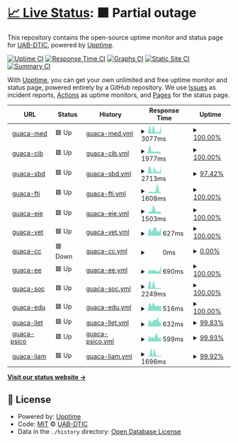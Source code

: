# [📈 Live Status](https://uab-dtic.github.io/guacamole-uab-monitoring): <!--live status--> **🟧 Partial outage**

This repository contains the open-source uptime monitor and status page for [UAB-DTIC](https://uab-dtic.github.io/guacamole-uab-monitoring), powered by [Upptime](https://github.com/upptime/upptime).

[![Uptime CI](https://github.com/uab-dtic/guacamole-uab-monitoring/workflows/Uptime%20CI/badge.svg)](https://github.com/uab-dtic/guacamole-uab-monitoring/actions?query=workflow%3A%22Uptime+CI%22)
[![Response Time CI](https://github.com/uab-dtic/guacamole-uab-monitoring/workflows/Response%20Time%20CI/badge.svg)](https://github.com/uab-dtic/guacamole-uab-monitoring/actions?query=workflow%3A%22Response+Time+CI%22)
[![Graphs CI](https://github.com/uab-dtic/guacamole-uab-monitoring/workflows/Graphs%20CI/badge.svg)](https://github.com/uab-dtic/guacamole-uab-monitoring/actions?query=workflow%3A%22Graphs+CI%22)
[![Static Site CI](https://github.com/uab-dtic/guacamole-uab-monitoring/workflows/Static%20Site%20CI/badge.svg)](https://github.com/uab-dtic/guacamole-uab-monitoring/actions?query=workflow%3A%22Static+Site+CI%22)
[![Summary CI](https://github.com/uab-dtic/guacamole-uab-monitoring/workflows/Summary%20CI/badge.svg)](https://github.com/uab-dtic/guacamole-uab-monitoring/actions?query=workflow%3A%22Summary+CI%22)

With [Upptime](https://upptime.js.org), you can get your own unlimited and free uptime monitor and status page, powered entirely by a GitHub repository. We use [Issues](https://github.com/uab-dtic/guacamole-uab-monitoring/issues) as incident reports, [Actions](https://github.com/uab-dtic/guacamole-uab-monitoring/actions) as uptime monitors, and [Pages](https://uab-dtic.github.io/guacamole-uab-monitoring) for the status page.

<!--start: status pages-->
<!-- This summary is generated by Upptime (https://github.com/upptime/upptime) -->
<!-- Do not edit this manually, your changes will be overwritten -->
<!-- prettier-ignore -->
| URL | Status | History | Response Time | Uptime |
| --- | ------ | ------- | ------------- | ------ |
| <img alt="" src="https://favicons.githubusercontent.com/guacamed.uab.cat" height="13"> [guaca-med](https://guacamed.uab.cat/guacamole/) | 🟩 Up | [guaca-med.yml](https://github.com/uab-dtic/guacamole-uab-monitoring/commits/HEAD/history/guaca-med.yml) | <details><summary><img alt="Response time graph" src="./graphs/guaca-med/response-time-week.png" height="20"> 3077ms</summary><br><a href="https://uab-dtic.github.io/guacamole-uab-monitoring/history/guaca-med"><img alt="Response time 1880" src="https://img.shields.io/endpoint?url=https%3A%2F%2Fraw.githubusercontent.com%2Fuab-dtic%2Fguacamole-uab-monitoring%2FHEAD%2Fapi%2Fguaca-med%2Fresponse-time.json"></a><br><a href="https://uab-dtic.github.io/guacamole-uab-monitoring/history/guaca-med"><img alt="24-hour response time 6008" src="https://img.shields.io/endpoint?url=https%3A%2F%2Fraw.githubusercontent.com%2Fuab-dtic%2Fguacamole-uab-monitoring%2FHEAD%2Fapi%2Fguaca-med%2Fresponse-time-day.json"></a><br><a href="https://uab-dtic.github.io/guacamole-uab-monitoring/history/guaca-med"><img alt="7-day response time 3077" src="https://img.shields.io/endpoint?url=https%3A%2F%2Fraw.githubusercontent.com%2Fuab-dtic%2Fguacamole-uab-monitoring%2FHEAD%2Fapi%2Fguaca-med%2Fresponse-time-week.json"></a><br><a href="https://uab-dtic.github.io/guacamole-uab-monitoring/history/guaca-med"><img alt="30-day response time 2605" src="https://img.shields.io/endpoint?url=https%3A%2F%2Fraw.githubusercontent.com%2Fuab-dtic%2Fguacamole-uab-monitoring%2FHEAD%2Fapi%2Fguaca-med%2Fresponse-time-month.json"></a><br><a href="https://uab-dtic.github.io/guacamole-uab-monitoring/history/guaca-med"><img alt="1-year response time 1880" src="https://img.shields.io/endpoint?url=https%3A%2F%2Fraw.githubusercontent.com%2Fuab-dtic%2Fguacamole-uab-monitoring%2FHEAD%2Fapi%2Fguaca-med%2Fresponse-time-year.json"></a></details> | <details><summary><a href="https://uab-dtic.github.io/guacamole-uab-monitoring/history/guaca-med">100.00%</a></summary><a href="https://uab-dtic.github.io/guacamole-uab-monitoring/history/guaca-med"><img alt="All-time uptime 99.81%" src="https://img.shields.io/endpoint?url=https%3A%2F%2Fraw.githubusercontent.com%2Fuab-dtic%2Fguacamole-uab-monitoring%2FHEAD%2Fapi%2Fguaca-med%2Fuptime.json"></a><br><a href="https://uab-dtic.github.io/guacamole-uab-monitoring/history/guaca-med"><img alt="24-hour uptime 100.00%" src="https://img.shields.io/endpoint?url=https%3A%2F%2Fraw.githubusercontent.com%2Fuab-dtic%2Fguacamole-uab-monitoring%2FHEAD%2Fapi%2Fguaca-med%2Fuptime-day.json"></a><br><a href="https://uab-dtic.github.io/guacamole-uab-monitoring/history/guaca-med"><img alt="7-day uptime 100.00%" src="https://img.shields.io/endpoint?url=https%3A%2F%2Fraw.githubusercontent.com%2Fuab-dtic%2Fguacamole-uab-monitoring%2FHEAD%2Fapi%2Fguaca-med%2Fuptime-week.json"></a><br><a href="https://uab-dtic.github.io/guacamole-uab-monitoring/history/guaca-med"><img alt="30-day uptime 99.96%" src="https://img.shields.io/endpoint?url=https%3A%2F%2Fraw.githubusercontent.com%2Fuab-dtic%2Fguacamole-uab-monitoring%2FHEAD%2Fapi%2Fguaca-med%2Fuptime-month.json"></a><br><a href="https://uab-dtic.github.io/guacamole-uab-monitoring/history/guaca-med"><img alt="1-year uptime 99.81%" src="https://img.shields.io/endpoint?url=https%3A%2F%2Fraw.githubusercontent.com%2Fuab-dtic%2Fguacamole-uab-monitoring%2FHEAD%2Fapi%2Fguaca-med%2Fuptime-year.json"></a></details>
| <img alt="" src="https://favicons.githubusercontent.com/alvocatcib.uab.cat" height="13"> [guaca-cib](https://alvocatcib.uab.cat/guacamole/) | 🟩 Up | [guaca-cib.yml](https://github.com/uab-dtic/guacamole-uab-monitoring/commits/HEAD/history/guaca-cib.yml) | <details><summary><img alt="Response time graph" src="./graphs/guaca-cib/response-time-week.png" height="20"> 1977ms</summary><br><a href="https://uab-dtic.github.io/guacamole-uab-monitoring/history/guaca-cib"><img alt="Response time 1999" src="https://img.shields.io/endpoint?url=https%3A%2F%2Fraw.githubusercontent.com%2Fuab-dtic%2Fguacamole-uab-monitoring%2FHEAD%2Fapi%2Fguaca-cib%2Fresponse-time.json"></a><br><a href="https://uab-dtic.github.io/guacamole-uab-monitoring/history/guaca-cib"><img alt="24-hour response time 639" src="https://img.shields.io/endpoint?url=https%3A%2F%2Fraw.githubusercontent.com%2Fuab-dtic%2Fguacamole-uab-monitoring%2FHEAD%2Fapi%2Fguaca-cib%2Fresponse-time-day.json"></a><br><a href="https://uab-dtic.github.io/guacamole-uab-monitoring/history/guaca-cib"><img alt="7-day response time 1977" src="https://img.shields.io/endpoint?url=https%3A%2F%2Fraw.githubusercontent.com%2Fuab-dtic%2Fguacamole-uab-monitoring%2FHEAD%2Fapi%2Fguaca-cib%2Fresponse-time-week.json"></a><br><a href="https://uab-dtic.github.io/guacamole-uab-monitoring/history/guaca-cib"><img alt="30-day response time 2856" src="https://img.shields.io/endpoint?url=https%3A%2F%2Fraw.githubusercontent.com%2Fuab-dtic%2Fguacamole-uab-monitoring%2FHEAD%2Fapi%2Fguaca-cib%2Fresponse-time-month.json"></a><br><a href="https://uab-dtic.github.io/guacamole-uab-monitoring/history/guaca-cib"><img alt="1-year response time 1999" src="https://img.shields.io/endpoint?url=https%3A%2F%2Fraw.githubusercontent.com%2Fuab-dtic%2Fguacamole-uab-monitoring%2FHEAD%2Fapi%2Fguaca-cib%2Fresponse-time-year.json"></a></details> | <details><summary><a href="https://uab-dtic.github.io/guacamole-uab-monitoring/history/guaca-cib">100.00%</a></summary><a href="https://uab-dtic.github.io/guacamole-uab-monitoring/history/guaca-cib"><img alt="All-time uptime 99.00%" src="https://img.shields.io/endpoint?url=https%3A%2F%2Fraw.githubusercontent.com%2Fuab-dtic%2Fguacamole-uab-monitoring%2FHEAD%2Fapi%2Fguaca-cib%2Fuptime.json"></a><br><a href="https://uab-dtic.github.io/guacamole-uab-monitoring/history/guaca-cib"><img alt="24-hour uptime 100.00%" src="https://img.shields.io/endpoint?url=https%3A%2F%2Fraw.githubusercontent.com%2Fuab-dtic%2Fguacamole-uab-monitoring%2FHEAD%2Fapi%2Fguaca-cib%2Fuptime-day.json"></a><br><a href="https://uab-dtic.github.io/guacamole-uab-monitoring/history/guaca-cib"><img alt="7-day uptime 100.00%" src="https://img.shields.io/endpoint?url=https%3A%2F%2Fraw.githubusercontent.com%2Fuab-dtic%2Fguacamole-uab-monitoring%2FHEAD%2Fapi%2Fguaca-cib%2Fuptime-week.json"></a><br><a href="https://uab-dtic.github.io/guacamole-uab-monitoring/history/guaca-cib"><img alt="30-day uptime 100.00%" src="https://img.shields.io/endpoint?url=https%3A%2F%2Fraw.githubusercontent.com%2Fuab-dtic%2Fguacamole-uab-monitoring%2FHEAD%2Fapi%2Fguaca-cib%2Fuptime-month.json"></a><br><a href="https://uab-dtic.github.io/guacamole-uab-monitoring/history/guaca-cib"><img alt="1-year uptime 99.00%" src="https://img.shields.io/endpoint?url=https%3A%2F%2Fraw.githubusercontent.com%2Fuab-dtic%2Fguacamole-uab-monitoring%2FHEAD%2Fapi%2Fguaca-cib%2Fuptime-year.json"></a></details>
| <img alt="" src="https://favicons.githubusercontent.com/aules.sbd.uab.cat" height="13"> [guaca-sbd](https://aules.sbd.uab.cat/guacamole/) | 🟩 Up | [guaca-sbd.yml](https://github.com/uab-dtic/guacamole-uab-monitoring/commits/HEAD/history/guaca-sbd.yml) | <details><summary><img alt="Response time graph" src="./graphs/guaca-sbd/response-time-week.png" height="20"> 2713ms</summary><br><a href="https://uab-dtic.github.io/guacamole-uab-monitoring/history/guaca-sbd"><img alt="Response time 2121" src="https://img.shields.io/endpoint?url=https%3A%2F%2Fraw.githubusercontent.com%2Fuab-dtic%2Fguacamole-uab-monitoring%2FHEAD%2Fapi%2Fguaca-sbd%2Fresponse-time.json"></a><br><a href="https://uab-dtic.github.io/guacamole-uab-monitoring/history/guaca-sbd"><img alt="24-hour response time 6012" src="https://img.shields.io/endpoint?url=https%3A%2F%2Fraw.githubusercontent.com%2Fuab-dtic%2Fguacamole-uab-monitoring%2FHEAD%2Fapi%2Fguaca-sbd%2Fresponse-time-day.json"></a><br><a href="https://uab-dtic.github.io/guacamole-uab-monitoring/history/guaca-sbd"><img alt="7-day response time 2713" src="https://img.shields.io/endpoint?url=https%3A%2F%2Fraw.githubusercontent.com%2Fuab-dtic%2Fguacamole-uab-monitoring%2FHEAD%2Fapi%2Fguaca-sbd%2Fresponse-time-week.json"></a><br><a href="https://uab-dtic.github.io/guacamole-uab-monitoring/history/guaca-sbd"><img alt="30-day response time 3184" src="https://img.shields.io/endpoint?url=https%3A%2F%2Fraw.githubusercontent.com%2Fuab-dtic%2Fguacamole-uab-monitoring%2FHEAD%2Fapi%2Fguaca-sbd%2Fresponse-time-month.json"></a><br><a href="https://uab-dtic.github.io/guacamole-uab-monitoring/history/guaca-sbd"><img alt="1-year response time 2121" src="https://img.shields.io/endpoint?url=https%3A%2F%2Fraw.githubusercontent.com%2Fuab-dtic%2Fguacamole-uab-monitoring%2FHEAD%2Fapi%2Fguaca-sbd%2Fresponse-time-year.json"></a></details> | <details><summary><a href="https://uab-dtic.github.io/guacamole-uab-monitoring/history/guaca-sbd">97.42%</a></summary><a href="https://uab-dtic.github.io/guacamole-uab-monitoring/history/guaca-sbd"><img alt="All-time uptime 96.32%" src="https://img.shields.io/endpoint?url=https%3A%2F%2Fraw.githubusercontent.com%2Fuab-dtic%2Fguacamole-uab-monitoring%2FHEAD%2Fapi%2Fguaca-sbd%2Fuptime.json"></a><br><a href="https://uab-dtic.github.io/guacamole-uab-monitoring/history/guaca-sbd"><img alt="24-hour uptime 100.00%" src="https://img.shields.io/endpoint?url=https%3A%2F%2Fraw.githubusercontent.com%2Fuab-dtic%2Fguacamole-uab-monitoring%2FHEAD%2Fapi%2Fguaca-sbd%2Fuptime-day.json"></a><br><a href="https://uab-dtic.github.io/guacamole-uab-monitoring/history/guaca-sbd"><img alt="7-day uptime 97.42%" src="https://img.shields.io/endpoint?url=https%3A%2F%2Fraw.githubusercontent.com%2Fuab-dtic%2Fguacamole-uab-monitoring%2FHEAD%2Fapi%2Fguaca-sbd%2Fuptime-week.json"></a><br><a href="https://uab-dtic.github.io/guacamole-uab-monitoring/history/guaca-sbd"><img alt="30-day uptime 92.44%" src="https://img.shields.io/endpoint?url=https%3A%2F%2Fraw.githubusercontent.com%2Fuab-dtic%2Fguacamole-uab-monitoring%2FHEAD%2Fapi%2Fguaca-sbd%2Fuptime-month.json"></a><br><a href="https://uab-dtic.github.io/guacamole-uab-monitoring/history/guaca-sbd"><img alt="1-year uptime 96.32%" src="https://img.shields.io/endpoint?url=https%3A%2F%2Fraw.githubusercontent.com%2Fuab-dtic%2Fguacamole-uab-monitoring%2FHEAD%2Fapi%2Fguaca-sbd%2Fuptime-year.json"></a></details>
| <img alt="" src="https://favicons.githubusercontent.com/serim-guacamole.uab.cat" height="13"> [guaca-fti](https://serim-guacamole.uab.cat/guacamole/) | 🟩 Up | [guaca-fti.yml](https://github.com/uab-dtic/guacamole-uab-monitoring/commits/HEAD/history/guaca-fti.yml) | <details><summary><img alt="Response time graph" src="./graphs/guaca-fti/response-time-week.png" height="20"> 1608ms</summary><br><a href="https://uab-dtic.github.io/guacamole-uab-monitoring/history/guaca-fti"><img alt="Response time 1482" src="https://img.shields.io/endpoint?url=https%3A%2F%2Fraw.githubusercontent.com%2Fuab-dtic%2Fguacamole-uab-monitoring%2FHEAD%2Fapi%2Fguaca-fti%2Fresponse-time.json"></a><br><a href="https://uab-dtic.github.io/guacamole-uab-monitoring/history/guaca-fti"><img alt="24-hour response time 464" src="https://img.shields.io/endpoint?url=https%3A%2F%2Fraw.githubusercontent.com%2Fuab-dtic%2Fguacamole-uab-monitoring%2FHEAD%2Fapi%2Fguaca-fti%2Fresponse-time-day.json"></a><br><a href="https://uab-dtic.github.io/guacamole-uab-monitoring/history/guaca-fti"><img alt="7-day response time 1608" src="https://img.shields.io/endpoint?url=https%3A%2F%2Fraw.githubusercontent.com%2Fuab-dtic%2Fguacamole-uab-monitoring%2FHEAD%2Fapi%2Fguaca-fti%2Fresponse-time-week.json"></a><br><a href="https://uab-dtic.github.io/guacamole-uab-monitoring/history/guaca-fti"><img alt="30-day response time 2548" src="https://img.shields.io/endpoint?url=https%3A%2F%2Fraw.githubusercontent.com%2Fuab-dtic%2Fguacamole-uab-monitoring%2FHEAD%2Fapi%2Fguaca-fti%2Fresponse-time-month.json"></a><br><a href="https://uab-dtic.github.io/guacamole-uab-monitoring/history/guaca-fti"><img alt="1-year response time 1482" src="https://img.shields.io/endpoint?url=https%3A%2F%2Fraw.githubusercontent.com%2Fuab-dtic%2Fguacamole-uab-monitoring%2FHEAD%2Fapi%2Fguaca-fti%2Fresponse-time-year.json"></a></details> | <details><summary><a href="https://uab-dtic.github.io/guacamole-uab-monitoring/history/guaca-fti">100.00%</a></summary><a href="https://uab-dtic.github.io/guacamole-uab-monitoring/history/guaca-fti"><img alt="All-time uptime 99.99%" src="https://img.shields.io/endpoint?url=https%3A%2F%2Fraw.githubusercontent.com%2Fuab-dtic%2Fguacamole-uab-monitoring%2FHEAD%2Fapi%2Fguaca-fti%2Fuptime.json"></a><br><a href="https://uab-dtic.github.io/guacamole-uab-monitoring/history/guaca-fti"><img alt="24-hour uptime 100.00%" src="https://img.shields.io/endpoint?url=https%3A%2F%2Fraw.githubusercontent.com%2Fuab-dtic%2Fguacamole-uab-monitoring%2FHEAD%2Fapi%2Fguaca-fti%2Fuptime-day.json"></a><br><a href="https://uab-dtic.github.io/guacamole-uab-monitoring/history/guaca-fti"><img alt="7-day uptime 100.00%" src="https://img.shields.io/endpoint?url=https%3A%2F%2Fraw.githubusercontent.com%2Fuab-dtic%2Fguacamole-uab-monitoring%2FHEAD%2Fapi%2Fguaca-fti%2Fuptime-week.json"></a><br><a href="https://uab-dtic.github.io/guacamole-uab-monitoring/history/guaca-fti"><img alt="30-day uptime 100.00%" src="https://img.shields.io/endpoint?url=https%3A%2F%2Fraw.githubusercontent.com%2Fuab-dtic%2Fguacamole-uab-monitoring%2FHEAD%2Fapi%2Fguaca-fti%2Fuptime-month.json"></a><br><a href="https://uab-dtic.github.io/guacamole-uab-monitoring/history/guaca-fti"><img alt="1-year uptime 99.99%" src="https://img.shields.io/endpoint?url=https%3A%2F%2Fraw.githubusercontent.com%2Fuab-dtic%2Fguacamole-uab-monitoring%2FHEAD%2Fapi%2Fguaca-fti%2Fuptime-year.json"></a></details>
| <img alt="" src="https://favicons.githubusercontent.com/aules.fee.uab.cat" height="13"> [guaca-eie](https://aules.fee.uab.cat/guacamole/) | 🟩 Up | [guaca-eie.yml](https://github.com/uab-dtic/guacamole-uab-monitoring/commits/HEAD/history/guaca-eie.yml) | <details><summary><img alt="Response time graph" src="./graphs/guaca-eie/response-time-week.png" height="20"> 1503ms</summary><br><a href="https://uab-dtic.github.io/guacamole-uab-monitoring/history/guaca-eie"><img alt="Response time 1505" src="https://img.shields.io/endpoint?url=https%3A%2F%2Fraw.githubusercontent.com%2Fuab-dtic%2Fguacamole-uab-monitoring%2FHEAD%2Fapi%2Fguaca-eie%2Fresponse-time.json"></a><br><a href="https://uab-dtic.github.io/guacamole-uab-monitoring/history/guaca-eie"><img alt="24-hour response time 756" src="https://img.shields.io/endpoint?url=https%3A%2F%2Fraw.githubusercontent.com%2Fuab-dtic%2Fguacamole-uab-monitoring%2FHEAD%2Fapi%2Fguaca-eie%2Fresponse-time-day.json"></a><br><a href="https://uab-dtic.github.io/guacamole-uab-monitoring/history/guaca-eie"><img alt="7-day response time 1503" src="https://img.shields.io/endpoint?url=https%3A%2F%2Fraw.githubusercontent.com%2Fuab-dtic%2Fguacamole-uab-monitoring%2FHEAD%2Fapi%2Fguaca-eie%2Fresponse-time-week.json"></a><br><a href="https://uab-dtic.github.io/guacamole-uab-monitoring/history/guaca-eie"><img alt="30-day response time 2180" src="https://img.shields.io/endpoint?url=https%3A%2F%2Fraw.githubusercontent.com%2Fuab-dtic%2Fguacamole-uab-monitoring%2FHEAD%2Fapi%2Fguaca-eie%2Fresponse-time-month.json"></a><br><a href="https://uab-dtic.github.io/guacamole-uab-monitoring/history/guaca-eie"><img alt="1-year response time 1505" src="https://img.shields.io/endpoint?url=https%3A%2F%2Fraw.githubusercontent.com%2Fuab-dtic%2Fguacamole-uab-monitoring%2FHEAD%2Fapi%2Fguaca-eie%2Fresponse-time-year.json"></a></details> | <details><summary><a href="https://uab-dtic.github.io/guacamole-uab-monitoring/history/guaca-eie">100.00%</a></summary><a href="https://uab-dtic.github.io/guacamole-uab-monitoring/history/guaca-eie"><img alt="All-time uptime 90.96%" src="https://img.shields.io/endpoint?url=https%3A%2F%2Fraw.githubusercontent.com%2Fuab-dtic%2Fguacamole-uab-monitoring%2FHEAD%2Fapi%2Fguaca-eie%2Fuptime.json"></a><br><a href="https://uab-dtic.github.io/guacamole-uab-monitoring/history/guaca-eie"><img alt="24-hour uptime 100.00%" src="https://img.shields.io/endpoint?url=https%3A%2F%2Fraw.githubusercontent.com%2Fuab-dtic%2Fguacamole-uab-monitoring%2FHEAD%2Fapi%2Fguaca-eie%2Fuptime-day.json"></a><br><a href="https://uab-dtic.github.io/guacamole-uab-monitoring/history/guaca-eie"><img alt="7-day uptime 100.00%" src="https://img.shields.io/endpoint?url=https%3A%2F%2Fraw.githubusercontent.com%2Fuab-dtic%2Fguacamole-uab-monitoring%2FHEAD%2Fapi%2Fguaca-eie%2Fuptime-week.json"></a><br><a href="https://uab-dtic.github.io/guacamole-uab-monitoring/history/guaca-eie"><img alt="30-day uptime 82.07%" src="https://img.shields.io/endpoint?url=https%3A%2F%2Fraw.githubusercontent.com%2Fuab-dtic%2Fguacamole-uab-monitoring%2FHEAD%2Fapi%2Fguaca-eie%2Fuptime-month.json"></a><br><a href="https://uab-dtic.github.io/guacamole-uab-monitoring/history/guaca-eie"><img alt="1-year uptime 90.96%" src="https://img.shields.io/endpoint?url=https%3A%2F%2Fraw.githubusercontent.com%2Fuab-dtic%2Fguacamole-uab-monitoring%2FHEAD%2Fapi%2Fguaca-eie%2Fuptime-year.json"></a></details>
| <img alt="" src="https://favicons.githubusercontent.com/guacavet.uab.cat" height="13"> [guaca-vet](https://guacavet.uab.cat/guacamole/) | 🟩 Up | [guaca-vet.yml](https://github.com/uab-dtic/guacamole-uab-monitoring/commits/HEAD/history/guaca-vet.yml) | <details><summary><img alt="Response time graph" src="./graphs/guaca-vet/response-time-week.png" height="20"> 627ms</summary><br><a href="https://uab-dtic.github.io/guacamole-uab-monitoring/history/guaca-vet"><img alt="Response time 1224" src="https://img.shields.io/endpoint?url=https%3A%2F%2Fraw.githubusercontent.com%2Fuab-dtic%2Fguacamole-uab-monitoring%2FHEAD%2Fapi%2Fguaca-vet%2Fresponse-time.json"></a><br><a href="https://uab-dtic.github.io/guacamole-uab-monitoring/history/guaca-vet"><img alt="24-hour response time 775" src="https://img.shields.io/endpoint?url=https%3A%2F%2Fraw.githubusercontent.com%2Fuab-dtic%2Fguacamole-uab-monitoring%2FHEAD%2Fapi%2Fguaca-vet%2Fresponse-time-day.json"></a><br><a href="https://uab-dtic.github.io/guacamole-uab-monitoring/history/guaca-vet"><img alt="7-day response time 627" src="https://img.shields.io/endpoint?url=https%3A%2F%2Fraw.githubusercontent.com%2Fuab-dtic%2Fguacamole-uab-monitoring%2FHEAD%2Fapi%2Fguaca-vet%2Fresponse-time-week.json"></a><br><a href="https://uab-dtic.github.io/guacamole-uab-monitoring/history/guaca-vet"><img alt="30-day response time 1783" src="https://img.shields.io/endpoint?url=https%3A%2F%2Fraw.githubusercontent.com%2Fuab-dtic%2Fguacamole-uab-monitoring%2FHEAD%2Fapi%2Fguaca-vet%2Fresponse-time-month.json"></a><br><a href="https://uab-dtic.github.io/guacamole-uab-monitoring/history/guaca-vet"><img alt="1-year response time 1224" src="https://img.shields.io/endpoint?url=https%3A%2F%2Fraw.githubusercontent.com%2Fuab-dtic%2Fguacamole-uab-monitoring%2FHEAD%2Fapi%2Fguaca-vet%2Fresponse-time-year.json"></a></details> | <details><summary><a href="https://uab-dtic.github.io/guacamole-uab-monitoring/history/guaca-vet">100.00%</a></summary><a href="https://uab-dtic.github.io/guacamole-uab-monitoring/history/guaca-vet"><img alt="All-time uptime 99.93%" src="https://img.shields.io/endpoint?url=https%3A%2F%2Fraw.githubusercontent.com%2Fuab-dtic%2Fguacamole-uab-monitoring%2FHEAD%2Fapi%2Fguaca-vet%2Fuptime.json"></a><br><a href="https://uab-dtic.github.io/guacamole-uab-monitoring/history/guaca-vet"><img alt="24-hour uptime 100.00%" src="https://img.shields.io/endpoint?url=https%3A%2F%2Fraw.githubusercontent.com%2Fuab-dtic%2Fguacamole-uab-monitoring%2FHEAD%2Fapi%2Fguaca-vet%2Fuptime-day.json"></a><br><a href="https://uab-dtic.github.io/guacamole-uab-monitoring/history/guaca-vet"><img alt="7-day uptime 100.00%" src="https://img.shields.io/endpoint?url=https%3A%2F%2Fraw.githubusercontent.com%2Fuab-dtic%2Fguacamole-uab-monitoring%2FHEAD%2Fapi%2Fguaca-vet%2Fuptime-week.json"></a><br><a href="https://uab-dtic.github.io/guacamole-uab-monitoring/history/guaca-vet"><img alt="30-day uptime 100.00%" src="https://img.shields.io/endpoint?url=https%3A%2F%2Fraw.githubusercontent.com%2Fuab-dtic%2Fguacamole-uab-monitoring%2FHEAD%2Fapi%2Fguaca-vet%2Fuptime-month.json"></a><br><a href="https://uab-dtic.github.io/guacamole-uab-monitoring/history/guaca-vet"><img alt="1-year uptime 99.93%" src="https://img.shields.io/endpoint?url=https%3A%2F%2Fraw.githubusercontent.com%2Fuab-dtic%2Fguacamole-uab-monitoring%2FHEAD%2Fapi%2Fguaca-vet%2Fuptime-year.json"></a></details>
| <img alt="" src="https://favicons.githubusercontent.com/alvocatcc.uab.cat" height="13"> [guaca-cc](https://alvocatcc.uab.cat/guacamole/) | 🟥 Down | [guaca-cc.yml](https://github.com/uab-dtic/guacamole-uab-monitoring/commits/HEAD/history/guaca-cc.yml) | <details><summary><img alt="Response time graph" src="./graphs/guaca-cc/response-time-week.png" height="20"> 0ms</summary><br><a href="https://uab-dtic.github.io/guacamole-uab-monitoring/history/guaca-cc"><img alt="Response time 988" src="https://img.shields.io/endpoint?url=https%3A%2F%2Fraw.githubusercontent.com%2Fuab-dtic%2Fguacamole-uab-monitoring%2FHEAD%2Fapi%2Fguaca-cc%2Fresponse-time.json"></a><br><a href="https://uab-dtic.github.io/guacamole-uab-monitoring/history/guaca-cc"><img alt="24-hour response time 0" src="https://img.shields.io/endpoint?url=https%3A%2F%2Fraw.githubusercontent.com%2Fuab-dtic%2Fguacamole-uab-monitoring%2FHEAD%2Fapi%2Fguaca-cc%2Fresponse-time-day.json"></a><br><a href="https://uab-dtic.github.io/guacamole-uab-monitoring/history/guaca-cc"><img alt="7-day response time 0" src="https://img.shields.io/endpoint?url=https%3A%2F%2Fraw.githubusercontent.com%2Fuab-dtic%2Fguacamole-uab-monitoring%2FHEAD%2Fapi%2Fguaca-cc%2Fresponse-time-week.json"></a><br><a href="https://uab-dtic.github.io/guacamole-uab-monitoring/history/guaca-cc"><img alt="30-day response time 0" src="https://img.shields.io/endpoint?url=https%3A%2F%2Fraw.githubusercontent.com%2Fuab-dtic%2Fguacamole-uab-monitoring%2FHEAD%2Fapi%2Fguaca-cc%2Fresponse-time-month.json"></a><br><a href="https://uab-dtic.github.io/guacamole-uab-monitoring/history/guaca-cc"><img alt="1-year response time 988" src="https://img.shields.io/endpoint?url=https%3A%2F%2Fraw.githubusercontent.com%2Fuab-dtic%2Fguacamole-uab-monitoring%2FHEAD%2Fapi%2Fguaca-cc%2Fresponse-time-year.json"></a></details> | <details><summary><a href="https://uab-dtic.github.io/guacamole-uab-monitoring/history/guaca-cc">0.00%</a></summary><a href="https://uab-dtic.github.io/guacamole-uab-monitoring/history/guaca-cc"><img alt="All-time uptime 29.77%" src="https://img.shields.io/endpoint?url=https%3A%2F%2Fraw.githubusercontent.com%2Fuab-dtic%2Fguacamole-uab-monitoring%2FHEAD%2Fapi%2Fguaca-cc%2Fuptime.json"></a><br><a href="https://uab-dtic.github.io/guacamole-uab-monitoring/history/guaca-cc"><img alt="24-hour uptime 0.00%" src="https://img.shields.io/endpoint?url=https%3A%2F%2Fraw.githubusercontent.com%2Fuab-dtic%2Fguacamole-uab-monitoring%2FHEAD%2Fapi%2Fguaca-cc%2Fuptime-day.json"></a><br><a href="https://uab-dtic.github.io/guacamole-uab-monitoring/history/guaca-cc"><img alt="7-day uptime 0.00%" src="https://img.shields.io/endpoint?url=https%3A%2F%2Fraw.githubusercontent.com%2Fuab-dtic%2Fguacamole-uab-monitoring%2FHEAD%2Fapi%2Fguaca-cc%2Fuptime-week.json"></a><br><a href="https://uab-dtic.github.io/guacamole-uab-monitoring/history/guaca-cc"><img alt="30-day uptime 0.00%" src="https://img.shields.io/endpoint?url=https%3A%2F%2Fraw.githubusercontent.com%2Fuab-dtic%2Fguacamole-uab-monitoring%2FHEAD%2Fapi%2Fguaca-cc%2Fuptime-month.json"></a><br><a href="https://uab-dtic.github.io/guacamole-uab-monitoring/history/guaca-cc"><img alt="1-year uptime 29.77%" src="https://img.shields.io/endpoint?url=https%3A%2F%2Fraw.githubusercontent.com%2Fuab-dtic%2Fguacamole-uab-monitoring%2FHEAD%2Fapi%2Fguaca-cc%2Fuptime-year.json"></a></details>
| <img alt="" src="https://favicons.githubusercontent.com/aperture.uab.cat" height="13"> [guaca-ee](https://aperture.uab.cat/guacamole/) | 🟩 Up | [guaca-ee.yml](https://github.com/uab-dtic/guacamole-uab-monitoring/commits/HEAD/history/guaca-ee.yml) | <details><summary><img alt="Response time graph" src="./graphs/guaca-ee/response-time-week.png" height="20"> 690ms</summary><br><a href="https://uab-dtic.github.io/guacamole-uab-monitoring/history/guaca-ee"><img alt="Response time 1138" src="https://img.shields.io/endpoint?url=https%3A%2F%2Fraw.githubusercontent.com%2Fuab-dtic%2Fguacamole-uab-monitoring%2FHEAD%2Fapi%2Fguaca-ee%2Fresponse-time.json"></a><br><a href="https://uab-dtic.github.io/guacamole-uab-monitoring/history/guaca-ee"><img alt="24-hour response time 1468" src="https://img.shields.io/endpoint?url=https%3A%2F%2Fraw.githubusercontent.com%2Fuab-dtic%2Fguacamole-uab-monitoring%2FHEAD%2Fapi%2Fguaca-ee%2Fresponse-time-day.json"></a><br><a href="https://uab-dtic.github.io/guacamole-uab-monitoring/history/guaca-ee"><img alt="7-day response time 690" src="https://img.shields.io/endpoint?url=https%3A%2F%2Fraw.githubusercontent.com%2Fuab-dtic%2Fguacamole-uab-monitoring%2FHEAD%2Fapi%2Fguaca-ee%2Fresponse-time-week.json"></a><br><a href="https://uab-dtic.github.io/guacamole-uab-monitoring/history/guaca-ee"><img alt="30-day response time 1914" src="https://img.shields.io/endpoint?url=https%3A%2F%2Fraw.githubusercontent.com%2Fuab-dtic%2Fguacamole-uab-monitoring%2FHEAD%2Fapi%2Fguaca-ee%2Fresponse-time-month.json"></a><br><a href="https://uab-dtic.github.io/guacamole-uab-monitoring/history/guaca-ee"><img alt="1-year response time 1138" src="https://img.shields.io/endpoint?url=https%3A%2F%2Fraw.githubusercontent.com%2Fuab-dtic%2Fguacamole-uab-monitoring%2FHEAD%2Fapi%2Fguaca-ee%2Fresponse-time-year.json"></a></details> | <details><summary><a href="https://uab-dtic.github.io/guacamole-uab-monitoring/history/guaca-ee">100.00%</a></summary><a href="https://uab-dtic.github.io/guacamole-uab-monitoring/history/guaca-ee"><img alt="All-time uptime 98.16%" src="https://img.shields.io/endpoint?url=https%3A%2F%2Fraw.githubusercontent.com%2Fuab-dtic%2Fguacamole-uab-monitoring%2FHEAD%2Fapi%2Fguaca-ee%2Fuptime.json"></a><br><a href="https://uab-dtic.github.io/guacamole-uab-monitoring/history/guaca-ee"><img alt="24-hour uptime 100.00%" src="https://img.shields.io/endpoint?url=https%3A%2F%2Fraw.githubusercontent.com%2Fuab-dtic%2Fguacamole-uab-monitoring%2FHEAD%2Fapi%2Fguaca-ee%2Fuptime-day.json"></a><br><a href="https://uab-dtic.github.io/guacamole-uab-monitoring/history/guaca-ee"><img alt="7-day uptime 100.00%" src="https://img.shields.io/endpoint?url=https%3A%2F%2Fraw.githubusercontent.com%2Fuab-dtic%2Fguacamole-uab-monitoring%2FHEAD%2Fapi%2Fguaca-ee%2Fuptime-week.json"></a><br><a href="https://uab-dtic.github.io/guacamole-uab-monitoring/history/guaca-ee"><img alt="30-day uptime 95.57%" src="https://img.shields.io/endpoint?url=https%3A%2F%2Fraw.githubusercontent.com%2Fuab-dtic%2Fguacamole-uab-monitoring%2FHEAD%2Fapi%2Fguaca-ee%2Fuptime-month.json"></a><br><a href="https://uab-dtic.github.io/guacamole-uab-monitoring/history/guaca-ee"><img alt="1-year uptime 98.16%" src="https://img.shields.io/endpoint?url=https%3A%2F%2Fraw.githubusercontent.com%2Fuab-dtic%2Fguacamole-uab-monitoring%2FHEAD%2Fapi%2Fguaca-ee%2Fuptime-year.json"></a></details>
| <img alt="" src="https://favicons.githubusercontent.com/aules.ccss.uab.cat" height="13"> [guaca-soc](https://aules.ccss.uab.cat/guacamole/) | 🟩 Up | [guaca-soc.yml](https://github.com/uab-dtic/guacamole-uab-monitoring/commits/HEAD/history/guaca-soc.yml) | <details><summary><img alt="Response time graph" src="./graphs/guaca-soc/response-time-week.png" height="20"> 2249ms</summary><br><a href="https://uab-dtic.github.io/guacamole-uab-monitoring/history/guaca-soc"><img alt="Response time 5619" src="https://img.shields.io/endpoint?url=https%3A%2F%2Fraw.githubusercontent.com%2Fuab-dtic%2Fguacamole-uab-monitoring%2FHEAD%2Fapi%2Fguaca-soc%2Fresponse-time.json"></a><br><a href="https://uab-dtic.github.io/guacamole-uab-monitoring/history/guaca-soc"><img alt="24-hour response time 664" src="https://img.shields.io/endpoint?url=https%3A%2F%2Fraw.githubusercontent.com%2Fuab-dtic%2Fguacamole-uab-monitoring%2FHEAD%2Fapi%2Fguaca-soc%2Fresponse-time-day.json"></a><br><a href="https://uab-dtic.github.io/guacamole-uab-monitoring/history/guaca-soc"><img alt="7-day response time 2249" src="https://img.shields.io/endpoint?url=https%3A%2F%2Fraw.githubusercontent.com%2Fuab-dtic%2Fguacamole-uab-monitoring%2FHEAD%2Fapi%2Fguaca-soc%2Fresponse-time-week.json"></a><br><a href="https://uab-dtic.github.io/guacamole-uab-monitoring/history/guaca-soc"><img alt="30-day response time 4511" src="https://img.shields.io/endpoint?url=https%3A%2F%2Fraw.githubusercontent.com%2Fuab-dtic%2Fguacamole-uab-monitoring%2FHEAD%2Fapi%2Fguaca-soc%2Fresponse-time-month.json"></a><br><a href="https://uab-dtic.github.io/guacamole-uab-monitoring/history/guaca-soc"><img alt="1-year response time 5619" src="https://img.shields.io/endpoint?url=https%3A%2F%2Fraw.githubusercontent.com%2Fuab-dtic%2Fguacamole-uab-monitoring%2FHEAD%2Fapi%2Fguaca-soc%2Fresponse-time-year.json"></a></details> | <details><summary><a href="https://uab-dtic.github.io/guacamole-uab-monitoring/history/guaca-soc">100.00%</a></summary><a href="https://uab-dtic.github.io/guacamole-uab-monitoring/history/guaca-soc"><img alt="All-time uptime 92.60%" src="https://img.shields.io/endpoint?url=https%3A%2F%2Fraw.githubusercontent.com%2Fuab-dtic%2Fguacamole-uab-monitoring%2FHEAD%2Fapi%2Fguaca-soc%2Fuptime.json"></a><br><a href="https://uab-dtic.github.io/guacamole-uab-monitoring/history/guaca-soc"><img alt="24-hour uptime 100.00%" src="https://img.shields.io/endpoint?url=https%3A%2F%2Fraw.githubusercontent.com%2Fuab-dtic%2Fguacamole-uab-monitoring%2FHEAD%2Fapi%2Fguaca-soc%2Fuptime-day.json"></a><br><a href="https://uab-dtic.github.io/guacamole-uab-monitoring/history/guaca-soc"><img alt="7-day uptime 100.00%" src="https://img.shields.io/endpoint?url=https%3A%2F%2Fraw.githubusercontent.com%2Fuab-dtic%2Fguacamole-uab-monitoring%2FHEAD%2Fapi%2Fguaca-soc%2Fuptime-week.json"></a><br><a href="https://uab-dtic.github.io/guacamole-uab-monitoring/history/guaca-soc"><img alt="30-day uptime 80.83%" src="https://img.shields.io/endpoint?url=https%3A%2F%2Fraw.githubusercontent.com%2Fuab-dtic%2Fguacamole-uab-monitoring%2FHEAD%2Fapi%2Fguaca-soc%2Fuptime-month.json"></a><br><a href="https://uab-dtic.github.io/guacamole-uab-monitoring/history/guaca-soc"><img alt="1-year uptime 92.60%" src="https://img.shields.io/endpoint?url=https%3A%2F%2Fraw.githubusercontent.com%2Fuab-dtic%2Fguacamole-uab-monitoring%2FHEAD%2Fapi%2Fguaca-soc%2Fuptime-year.json"></a></details>
| <img alt="" src="https://favicons.githubusercontent.com/guacaedu.uab.cat" height="13"> [guaca-edu](https://guacaedu.uab.cat/guacamole/) | 🟩 Up | [guaca-edu.yml](https://github.com/uab-dtic/guacamole-uab-monitoring/commits/HEAD/history/guaca-edu.yml) | <details><summary><img alt="Response time graph" src="./graphs/guaca-edu/response-time-week.png" height="20"> 516ms</summary><br><a href="https://uab-dtic.github.io/guacamole-uab-monitoring/history/guaca-edu"><img alt="Response time 1024" src="https://img.shields.io/endpoint?url=https%3A%2F%2Fraw.githubusercontent.com%2Fuab-dtic%2Fguacamole-uab-monitoring%2FHEAD%2Fapi%2Fguaca-edu%2Fresponse-time.json"></a><br><a href="https://uab-dtic.github.io/guacamole-uab-monitoring/history/guaca-edu"><img alt="24-hour response time 434" src="https://img.shields.io/endpoint?url=https%3A%2F%2Fraw.githubusercontent.com%2Fuab-dtic%2Fguacamole-uab-monitoring%2FHEAD%2Fapi%2Fguaca-edu%2Fresponse-time-day.json"></a><br><a href="https://uab-dtic.github.io/guacamole-uab-monitoring/history/guaca-edu"><img alt="7-day response time 516" src="https://img.shields.io/endpoint?url=https%3A%2F%2Fraw.githubusercontent.com%2Fuab-dtic%2Fguacamole-uab-monitoring%2FHEAD%2Fapi%2Fguaca-edu%2Fresponse-time-week.json"></a><br><a href="https://uab-dtic.github.io/guacamole-uab-monitoring/history/guaca-edu"><img alt="30-day response time 1349" src="https://img.shields.io/endpoint?url=https%3A%2F%2Fraw.githubusercontent.com%2Fuab-dtic%2Fguacamole-uab-monitoring%2FHEAD%2Fapi%2Fguaca-edu%2Fresponse-time-month.json"></a><br><a href="https://uab-dtic.github.io/guacamole-uab-monitoring/history/guaca-edu"><img alt="1-year response time 1024" src="https://img.shields.io/endpoint?url=https%3A%2F%2Fraw.githubusercontent.com%2Fuab-dtic%2Fguacamole-uab-monitoring%2FHEAD%2Fapi%2Fguaca-edu%2Fresponse-time-year.json"></a></details> | <details><summary><a href="https://uab-dtic.github.io/guacamole-uab-monitoring/history/guaca-edu">100.00%</a></summary><a href="https://uab-dtic.github.io/guacamole-uab-monitoring/history/guaca-edu"><img alt="All-time uptime 99.99%" src="https://img.shields.io/endpoint?url=https%3A%2F%2Fraw.githubusercontent.com%2Fuab-dtic%2Fguacamole-uab-monitoring%2FHEAD%2Fapi%2Fguaca-edu%2Fuptime.json"></a><br><a href="https://uab-dtic.github.io/guacamole-uab-monitoring/history/guaca-edu"><img alt="24-hour uptime 100.00%" src="https://img.shields.io/endpoint?url=https%3A%2F%2Fraw.githubusercontent.com%2Fuab-dtic%2Fguacamole-uab-monitoring%2FHEAD%2Fapi%2Fguaca-edu%2Fuptime-day.json"></a><br><a href="https://uab-dtic.github.io/guacamole-uab-monitoring/history/guaca-edu"><img alt="7-day uptime 100.00%" src="https://img.shields.io/endpoint?url=https%3A%2F%2Fraw.githubusercontent.com%2Fuab-dtic%2Fguacamole-uab-monitoring%2FHEAD%2Fapi%2Fguaca-edu%2Fuptime-week.json"></a><br><a href="https://uab-dtic.github.io/guacamole-uab-monitoring/history/guaca-edu"><img alt="30-day uptime 100.00%" src="https://img.shields.io/endpoint?url=https%3A%2F%2Fraw.githubusercontent.com%2Fuab-dtic%2Fguacamole-uab-monitoring%2FHEAD%2Fapi%2Fguaca-edu%2Fuptime-month.json"></a><br><a href="https://uab-dtic.github.io/guacamole-uab-monitoring/history/guaca-edu"><img alt="1-year uptime 99.99%" src="https://img.shields.io/endpoint?url=https%3A%2F%2Fraw.githubusercontent.com%2Fuab-dtic%2Fguacamole-uab-monitoring%2FHEAD%2Fapi%2Fguaca-edu%2Fuptime-year.json"></a></details>
| <img alt="" src="https://favicons.githubusercontent.com/guacallet.uab.cat" height="13"> [guaca-llet](https://guacallet.uab.cat/guacamole/) | 🟩 Up | [guaca-llet.yml](https://github.com/uab-dtic/guacamole-uab-monitoring/commits/HEAD/history/guaca-llet.yml) | <details><summary><img alt="Response time graph" src="./graphs/guaca-llet/response-time-week.png" height="20"> 632ms</summary><br><a href="https://uab-dtic.github.io/guacamole-uab-monitoring/history/guaca-llet"><img alt="Response time 1016" src="https://img.shields.io/endpoint?url=https%3A%2F%2Fraw.githubusercontent.com%2Fuab-dtic%2Fguacamole-uab-monitoring%2FHEAD%2Fapi%2Fguaca-llet%2Fresponse-time.json"></a><br><a href="https://uab-dtic.github.io/guacamole-uab-monitoring/history/guaca-llet"><img alt="24-hour response time 449" src="https://img.shields.io/endpoint?url=https%3A%2F%2Fraw.githubusercontent.com%2Fuab-dtic%2Fguacamole-uab-monitoring%2FHEAD%2Fapi%2Fguaca-llet%2Fresponse-time-day.json"></a><br><a href="https://uab-dtic.github.io/guacamole-uab-monitoring/history/guaca-llet"><img alt="7-day response time 632" src="https://img.shields.io/endpoint?url=https%3A%2F%2Fraw.githubusercontent.com%2Fuab-dtic%2Fguacamole-uab-monitoring%2FHEAD%2Fapi%2Fguaca-llet%2Fresponse-time-week.json"></a><br><a href="https://uab-dtic.github.io/guacamole-uab-monitoring/history/guaca-llet"><img alt="30-day response time 1283" src="https://img.shields.io/endpoint?url=https%3A%2F%2Fraw.githubusercontent.com%2Fuab-dtic%2Fguacamole-uab-monitoring%2FHEAD%2Fapi%2Fguaca-llet%2Fresponse-time-month.json"></a><br><a href="https://uab-dtic.github.io/guacamole-uab-monitoring/history/guaca-llet"><img alt="1-year response time 1016" src="https://img.shields.io/endpoint?url=https%3A%2F%2Fraw.githubusercontent.com%2Fuab-dtic%2Fguacamole-uab-monitoring%2FHEAD%2Fapi%2Fguaca-llet%2Fresponse-time-year.json"></a></details> | <details><summary><a href="https://uab-dtic.github.io/guacamole-uab-monitoring/history/guaca-llet">99.83%</a></summary><a href="https://uab-dtic.github.io/guacamole-uab-monitoring/history/guaca-llet"><img alt="All-time uptime 99.96%" src="https://img.shields.io/endpoint?url=https%3A%2F%2Fraw.githubusercontent.com%2Fuab-dtic%2Fguacamole-uab-monitoring%2FHEAD%2Fapi%2Fguaca-llet%2Fuptime.json"></a><br><a href="https://uab-dtic.github.io/guacamole-uab-monitoring/history/guaca-llet"><img alt="24-hour uptime 100.00%" src="https://img.shields.io/endpoint?url=https%3A%2F%2Fraw.githubusercontent.com%2Fuab-dtic%2Fguacamole-uab-monitoring%2FHEAD%2Fapi%2Fguaca-llet%2Fuptime-day.json"></a><br><a href="https://uab-dtic.github.io/guacamole-uab-monitoring/history/guaca-llet"><img alt="7-day uptime 99.83%" src="https://img.shields.io/endpoint?url=https%3A%2F%2Fraw.githubusercontent.com%2Fuab-dtic%2Fguacamole-uab-monitoring%2FHEAD%2Fapi%2Fguaca-llet%2Fuptime-week.json"></a><br><a href="https://uab-dtic.github.io/guacamole-uab-monitoring/history/guaca-llet"><img alt="30-day uptime 99.96%" src="https://img.shields.io/endpoint?url=https%3A%2F%2Fraw.githubusercontent.com%2Fuab-dtic%2Fguacamole-uab-monitoring%2FHEAD%2Fapi%2Fguaca-llet%2Fuptime-month.json"></a><br><a href="https://uab-dtic.github.io/guacamole-uab-monitoring/history/guaca-llet"><img alt="1-year uptime 99.96%" src="https://img.shields.io/endpoint?url=https%3A%2F%2Fraw.githubusercontent.com%2Fuab-dtic%2Fguacamole-uab-monitoring%2FHEAD%2Fapi%2Fguaca-llet%2Fuptime-year.json"></a></details>
| <img alt="" src="https://favicons.githubusercontent.com/guacapsico.uab.cat" height="13"> [guaca-psico](https://guacapsico.uab.cat/guacamole/) | 🟩 Up | [guaca-psico.yml](https://github.com/uab-dtic/guacamole-uab-monitoring/commits/HEAD/history/guaca-psico.yml) | <details><summary><img alt="Response time graph" src="./graphs/guaca-psico/response-time-week.png" height="20"> 599ms</summary><br><a href="https://uab-dtic.github.io/guacamole-uab-monitoring/history/guaca-psico"><img alt="Response time 951" src="https://img.shields.io/endpoint?url=https%3A%2F%2Fraw.githubusercontent.com%2Fuab-dtic%2Fguacamole-uab-monitoring%2FHEAD%2Fapi%2Fguaca-psico%2Fresponse-time.json"></a><br><a href="https://uab-dtic.github.io/guacamole-uab-monitoring/history/guaca-psico"><img alt="24-hour response time 450" src="https://img.shields.io/endpoint?url=https%3A%2F%2Fraw.githubusercontent.com%2Fuab-dtic%2Fguacamole-uab-monitoring%2FHEAD%2Fapi%2Fguaca-psico%2Fresponse-time-day.json"></a><br><a href="https://uab-dtic.github.io/guacamole-uab-monitoring/history/guaca-psico"><img alt="7-day response time 599" src="https://img.shields.io/endpoint?url=https%3A%2F%2Fraw.githubusercontent.com%2Fuab-dtic%2Fguacamole-uab-monitoring%2FHEAD%2Fapi%2Fguaca-psico%2Fresponse-time-week.json"></a><br><a href="https://uab-dtic.github.io/guacamole-uab-monitoring/history/guaca-psico"><img alt="30-day response time 1289" src="https://img.shields.io/endpoint?url=https%3A%2F%2Fraw.githubusercontent.com%2Fuab-dtic%2Fguacamole-uab-monitoring%2FHEAD%2Fapi%2Fguaca-psico%2Fresponse-time-month.json"></a><br><a href="https://uab-dtic.github.io/guacamole-uab-monitoring/history/guaca-psico"><img alt="1-year response time 951" src="https://img.shields.io/endpoint?url=https%3A%2F%2Fraw.githubusercontent.com%2Fuab-dtic%2Fguacamole-uab-monitoring%2FHEAD%2Fapi%2Fguaca-psico%2Fresponse-time-year.json"></a></details> | <details><summary><a href="https://uab-dtic.github.io/guacamole-uab-monitoring/history/guaca-psico">99.93%</a></summary><a href="https://uab-dtic.github.io/guacamole-uab-monitoring/history/guaca-psico"><img alt="All-time uptime 99.98%" src="https://img.shields.io/endpoint?url=https%3A%2F%2Fraw.githubusercontent.com%2Fuab-dtic%2Fguacamole-uab-monitoring%2FHEAD%2Fapi%2Fguaca-psico%2Fuptime.json"></a><br><a href="https://uab-dtic.github.io/guacamole-uab-monitoring/history/guaca-psico"><img alt="24-hour uptime 100.00%" src="https://img.shields.io/endpoint?url=https%3A%2F%2Fraw.githubusercontent.com%2Fuab-dtic%2Fguacamole-uab-monitoring%2FHEAD%2Fapi%2Fguaca-psico%2Fuptime-day.json"></a><br><a href="https://uab-dtic.github.io/guacamole-uab-monitoring/history/guaca-psico"><img alt="7-day uptime 99.93%" src="https://img.shields.io/endpoint?url=https%3A%2F%2Fraw.githubusercontent.com%2Fuab-dtic%2Fguacamole-uab-monitoring%2FHEAD%2Fapi%2Fguaca-psico%2Fuptime-week.json"></a><br><a href="https://uab-dtic.github.io/guacamole-uab-monitoring/history/guaca-psico"><img alt="30-day uptime 99.98%" src="https://img.shields.io/endpoint?url=https%3A%2F%2Fraw.githubusercontent.com%2Fuab-dtic%2Fguacamole-uab-monitoring%2FHEAD%2Fapi%2Fguaca-psico%2Fuptime-month.json"></a><br><a href="https://uab-dtic.github.io/guacamole-uab-monitoring/history/guaca-psico"><img alt="1-year uptime 99.98%" src="https://img.shields.io/endpoint?url=https%3A%2F%2Fraw.githubusercontent.com%2Fuab-dtic%2Fguacamole-uab-monitoring%2FHEAD%2Fapi%2Fguaca-psico%2Fuptime-year.json"></a></details>
| <img alt="" src="https://favicons.githubusercontent.com/aules.liam.uab.cat" height="13"> [guaca-liam](https://aules.liam.uab.cat/guacamole/) | 🟩 Up | [guaca-liam.yml](https://github.com/uab-dtic/guacamole-uab-monitoring/commits/HEAD/history/guaca-liam.yml) | <details><summary><img alt="Response time graph" src="./graphs/guaca-liam/response-time-week.png" height="20"> 1696ms</summary><br><a href="https://uab-dtic.github.io/guacamole-uab-monitoring/history/guaca-liam"><img alt="Response time 1038" src="https://img.shields.io/endpoint?url=https%3A%2F%2Fraw.githubusercontent.com%2Fuab-dtic%2Fguacamole-uab-monitoring%2FHEAD%2Fapi%2Fguaca-liam%2Fresponse-time.json"></a><br><a href="https://uab-dtic.github.io/guacamole-uab-monitoring/history/guaca-liam"><img alt="24-hour response time 750" src="https://img.shields.io/endpoint?url=https%3A%2F%2Fraw.githubusercontent.com%2Fuab-dtic%2Fguacamole-uab-monitoring%2FHEAD%2Fapi%2Fguaca-liam%2Fresponse-time-day.json"></a><br><a href="https://uab-dtic.github.io/guacamole-uab-monitoring/history/guaca-liam"><img alt="7-day response time 1696" src="https://img.shields.io/endpoint?url=https%3A%2F%2Fraw.githubusercontent.com%2Fuab-dtic%2Fguacamole-uab-monitoring%2FHEAD%2Fapi%2Fguaca-liam%2Fresponse-time-week.json"></a><br><a href="https://uab-dtic.github.io/guacamole-uab-monitoring/history/guaca-liam"><img alt="30-day response time 1393" src="https://img.shields.io/endpoint?url=https%3A%2F%2Fraw.githubusercontent.com%2Fuab-dtic%2Fguacamole-uab-monitoring%2FHEAD%2Fapi%2Fguaca-liam%2Fresponse-time-month.json"></a><br><a href="https://uab-dtic.github.io/guacamole-uab-monitoring/history/guaca-liam"><img alt="1-year response time 1038" src="https://img.shields.io/endpoint?url=https%3A%2F%2Fraw.githubusercontent.com%2Fuab-dtic%2Fguacamole-uab-monitoring%2FHEAD%2Fapi%2Fguaca-liam%2Fresponse-time-year.json"></a></details> | <details><summary><a href="https://uab-dtic.github.io/guacamole-uab-monitoring/history/guaca-liam">99.92%</a></summary><a href="https://uab-dtic.github.io/guacamole-uab-monitoring/history/guaca-liam"><img alt="All-time uptime 93.39%" src="https://img.shields.io/endpoint?url=https%3A%2F%2Fraw.githubusercontent.com%2Fuab-dtic%2Fguacamole-uab-monitoring%2FHEAD%2Fapi%2Fguaca-liam%2Fuptime.json"></a><br><a href="https://uab-dtic.github.io/guacamole-uab-monitoring/history/guaca-liam"><img alt="24-hour uptime 100.00%" src="https://img.shields.io/endpoint?url=https%3A%2F%2Fraw.githubusercontent.com%2Fuab-dtic%2Fguacamole-uab-monitoring%2FHEAD%2Fapi%2Fguaca-liam%2Fuptime-day.json"></a><br><a href="https://uab-dtic.github.io/guacamole-uab-monitoring/history/guaca-liam"><img alt="7-day uptime 99.92%" src="https://img.shields.io/endpoint?url=https%3A%2F%2Fraw.githubusercontent.com%2Fuab-dtic%2Fguacamole-uab-monitoring%2FHEAD%2Fapi%2Fguaca-liam%2Fuptime-week.json"></a><br><a href="https://uab-dtic.github.io/guacamole-uab-monitoring/history/guaca-liam"><img alt="30-day uptime 81.82%" src="https://img.shields.io/endpoint?url=https%3A%2F%2Fraw.githubusercontent.com%2Fuab-dtic%2Fguacamole-uab-monitoring%2FHEAD%2Fapi%2Fguaca-liam%2Fuptime-month.json"></a><br><a href="https://uab-dtic.github.io/guacamole-uab-monitoring/history/guaca-liam"><img alt="1-year uptime 93.39%" src="https://img.shields.io/endpoint?url=https%3A%2F%2Fraw.githubusercontent.com%2Fuab-dtic%2Fguacamole-uab-monitoring%2FHEAD%2Fapi%2Fguaca-liam%2Fuptime-year.json"></a></details>

<!--end: status pages-->

[**Visit our status website →**](https://uab-dtic.github.io/guacamole-uab-monitoring)

## 📄 License

- Powered by: [Upptime](https://github.com/upptime/upptime)
- Code: [MIT](./LICENSE) © [UAB-DTIC](https://uab-dtic.github.io/guacamole-uab-monitoring)
- Data in the `./history` directory: [Open Database License](https://opendatacommons.org/licenses/odbl/1-0/)
